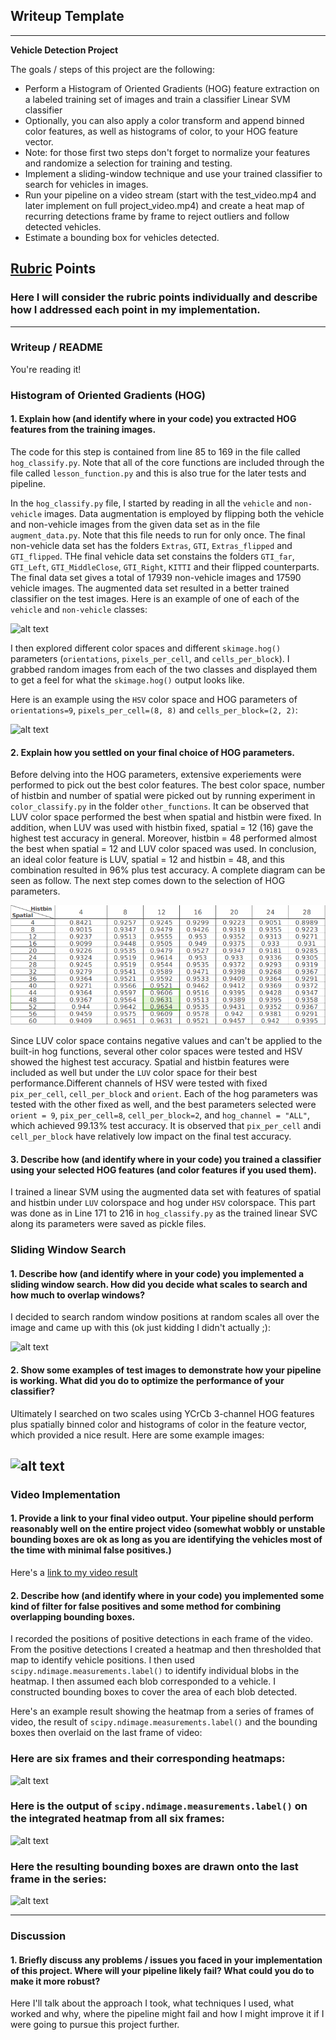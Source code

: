 ## Writeup Template

---

**Vehicle Detection Project**

The goals / steps of this project are the following:

* Perform a Histogram of Oriented Gradients (HOG) feature extraction on a labeled training set of images and train a classifier Linear SVM classifier
* Optionally, you can also apply a color transform and append binned color features, as well as histograms of color, to your HOG feature vector. 
* Note: for those first two steps don't forget to normalize your features and randomize a selection for training and testing.
* Implement a sliding-window technique and use your trained classifier to search for vehicles in images.
* Run your pipeline on a video stream (start with the test_video.mp4 and later implement on full project_video.mp4) and create a heat map of recurring detections frame by frame to reject outliers and follow detected vehicles.
* Estimate a bounding box for vehicles detected.

[//]: # (Image References)
[image1]: ./examples/car_not_car.png
[image2]: ./examples/HOG_example.jpg
[image3]: ./examples/sliding_windows.jpg
[image4]: ./examples/sliding_window.jpg
[image5]: ./examples/bboxes_and_heat.png
[image6]: ./examples/labels_map.png
[image7]: ./examples/output_bboxes.png
[image8]: ./test_data/TestAccuracySpatialHistbin.png
[video1]: ./project_video.mp4

## [Rubric](https://review.udacity.com/#!/rubrics/513/view) Points
### Here I will consider the rubric points individually and describe how I addressed each point in my implementation.  

---
### Writeup / README

You're reading it!

### Histogram of Oriented Gradients (HOG)

#### 1. Explain how (and identify where in your code) you extracted HOG features from the training images.

The code for this step is contained from line 85 to 169 in the file called `hog_classify.py`. Note that all of the core functions are included through the file called `lesson_function.py` and this is also true for the later tests and pipeline.  

In the `hog_classify.py` file, I started by reading in all the `vehicle` and `non-vehicle` images.  Data augmentation is employed by flipping both the vehicle and non-vehicle images from the given data set as in the file `augment_data.py`. Note that this file needs to run for only once. The final non-vehicle data set has the folders `Extras`, `GTI`, `Extras_flipped` and `GTI_flipped`. THe final vehicle data set constains the folders `GTI_far`, `GTI_Left`, `GTI_MiddleClose`, `GTI_Right`, `KITTI` and their flipped counterparts. The final data set gives a total of 17939 non-vehicle images and 17590 vehicle images. The augmented data set resulted in a better trained classifier on the test images. Here is an example of one of each of the `vehicle` and `non-vehicle` classes:

![alt text][image1]

I then explored different color spaces and different `skimage.hog()` parameters (`orientations`, `pixels_per_cell`, and `cells_per_block`).  I grabbed random images from each of the two classes and displayed them to get a feel for what the `skimage.hog()` output looks like.

Here is an example using the `HSV` color space and HOG parameters of `orientations=9`, `pixels_per_cell=(8, 8)` and `cells_per_block=(2, 2)`:


![alt text][image2]

#### 2. Explain how you settled on your final choice of HOG parameters.

Before delving into the HOG parameters, extensive experiements were performed to pick out the best color features. The best color space, number of histbin and number of spatial were picked out by running experiment in `color_classify.py` in the folder `other_functions`. It can be observed that LUV color space performed the best when spatial and histbin were fixed. In addition, when LUV was used with histbin fixed, spatial = 12 (16) gave the highest test accuracy in general. Moreover, histbin = 48 performed almost the best when spatial = 12 and LUV color spaced was used. In conclusion, an ideal color feature is LUV, spatial = 12 and histbin = 48, and this combination resulted in 96% plus test accuracy. A complete diagram can be seen as follow. The next step comes down to the selection of HOG parameters.  

![alt text][image8]

Since LUV color space contains negative values and can't be applied to the built-in hog functions, several other color spaces were tested and HSV showed the highest test accuracy. Spatial and histbin features were included as well but under the `LUV` color space for their best performance.Different channels of HSV were tested with fixed `pix_per_cell`, `cell_per_block` and `orient`. Each of the hog parameters was tested with the other fixed as well, and the best parameters selected were `orient = 9`, `pix_per_cell=8`, `cell_per_block=2`, and `hog_channel = "ALL"`, which achieved 99.13% test accuracy. It is observed that `pix_per_cell` andi `cell_per_block` have relatively low impact on the final test accuracy.


#### 3. Describe how (and identify where in your code) you trained a classifier using your selected HOG features (and color features if you used them).

I trained a linear SVM using the augmented data set with features of spatial and histbin under `LUV` colorspace and hog under `HSV` colorspace. This part was done as in Line 171 to 216 in `hog_classify.py` as the trained linear SVC along its parameters were saved as pickle files.

### Sliding Window Search

#### 1. Describe how (and identify where in your code) you implemented a sliding window search.  How did you decide what scales to search and how much to overlap windows?

I decided to search random window positions at random scales all over the image and came up with this (ok just kidding I didn't actually ;):

![alt text][image3]

#### 2. Show some examples of test images to demonstrate how your pipeline is working.  What did you do to optimize the performance of your classifier?
 
Ultimately I searched on two scales using YCrCb 3-channel HOG features plus spatially binned color and histograms of color in the feature vector, which provided a nice result.  Here are some example images:

![alt text][image4]
---

### Video Implementation

#### 1. Provide a link to your final video output.  Your pipeline should perform reasonably well on the entire project video (somewhat wobbly or unstable bounding boxes are ok as long as you are identifying the vehicles most of the time with minimal false positives.)
Here's a [link to my video result](./project_video.mp4)


#### 2. Describe how (and identify where in your code) you implemented some kind of filter for false positives and some method for combining overlapping bounding boxes.

I recorded the positions of positive detections in each frame of the video.  From the positive detections I created a heatmap and then thresholded that map to identify vehicle positions.  I then used `scipy.ndimage.measurements.label()` to identify individual blobs in the heatmap.  I then assumed each blob corresponded to a vehicle.  I constructed bounding boxes to cover the area of each blob detected.  

Here's an example result showing the heatmap from a series of frames of video, the result of `scipy.ndimage.measurements.label()` and the bounding boxes then overlaid on the last frame of video:

### Here are six frames and their corresponding heatmaps:

![alt text][image5]

### Here is the output of `scipy.ndimage.measurements.label()` on the integrated heatmap from all six frames:
![alt text][image6]

### Here the resulting bounding boxes are drawn onto the last frame in the series:
![alt text][image7]



---

### Discussion

#### 1. Briefly discuss any problems / issues you faced in your implementation of this project.  Where will your pipeline likely fail?  What could you do to make it more robust?

Here I'll talk about the approach I took, what techniques I used, what worked and why, where the pipeline might fail and how I might improve it if I were going to pursue this project further.  

